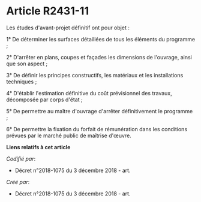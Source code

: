 # Article R2431-11

Les études d'avant-projet définitif ont pour objet :

1° De déterminer les surfaces détaillées de tous les éléments du programme ;

2° D'arrêter en plans, coupes et façades les dimensions de l'ouvrage, ainsi que son aspect ;

3° De définir les principes constructifs, les matériaux et les installations techniques ;

4° D'établir l'estimation définitive du coût prévisionnel des travaux, décomposée par corps d'état ;

5° De permettre au maître d'ouvrage d'arrêter définitivement le programme ;

6° De permettre la fixation du forfait de rémunération dans les conditions prévues par le marché public de maîtrise d'œuvre.

**Liens relatifs à cet article**

_Codifié par_:

  - Décret n°2018-1075 du 3 décembre 2018 - art.

_Créé par_:

  - Décret n°2018-1075 du 3 décembre 2018 - art.
